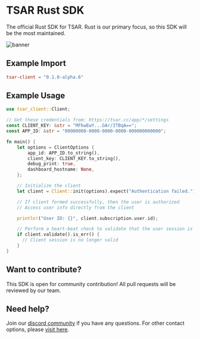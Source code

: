 # TSAR Rust SDK

The official Rust SDK for TSAR. Rust is our primary focus, so this SDK will be the most maintained.

![banner](/banner.png)

## Example Import

```toml
tsar-client = "0.1.0-alpha.6"
```

## Example Usage

```rs
use tsar_client::Client;

// Get these credentials from: https://tsar.cc/app/*/settings
const CLIENT_KEY: &str = "MFkwEwY...GAr/ITBqA==";
const APP_ID: &str = "00000000-0000-0000-0000-000000000000";

fn main() {
    let options = ClientOptions {
        app_id: APP_ID.to_string(),
        client_key: CLIENT_KEY.to_string(),
        debug_print: true,
        dashboard_hostname: None,
    };

    // Initialize the client
    let client = Client::init(options).expect("Authentication failed.");

    // If client formed successfully, then the user is authorized
    // Access user info directly from the client

    println!("User ID: {}", client.subscription.user.id);

    // Perform a heart-beat check to validate that the user session is still valid
    if client.validate().is_err() {
      // Client session is no longer valid
    }
}
```

## Want to contribute?

This SDK is open for community contribution! All pull requests will be reviewed by our team.

## Need help?

Join our [discord community](https://discord.com/invite/JReXjQCVPw) if you have any questions. For other contact options, please [visit here](https://tsar.cc/about/social).
